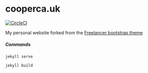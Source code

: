 cooperca.uk
=========================

[![CircleCI](https://circleci.com/gh/charliecooper45/freelancer-theme.svg?style=svg)](https://circleci.com/gh/charliecooper45/freelancer-theme)

My personal website forked from the [Freelancer bootstrap theme ](https://github.com/jeromelachaud/freelancer-theme)

##### Commands
```
jekyll serve
```
```
jekyll build
```
